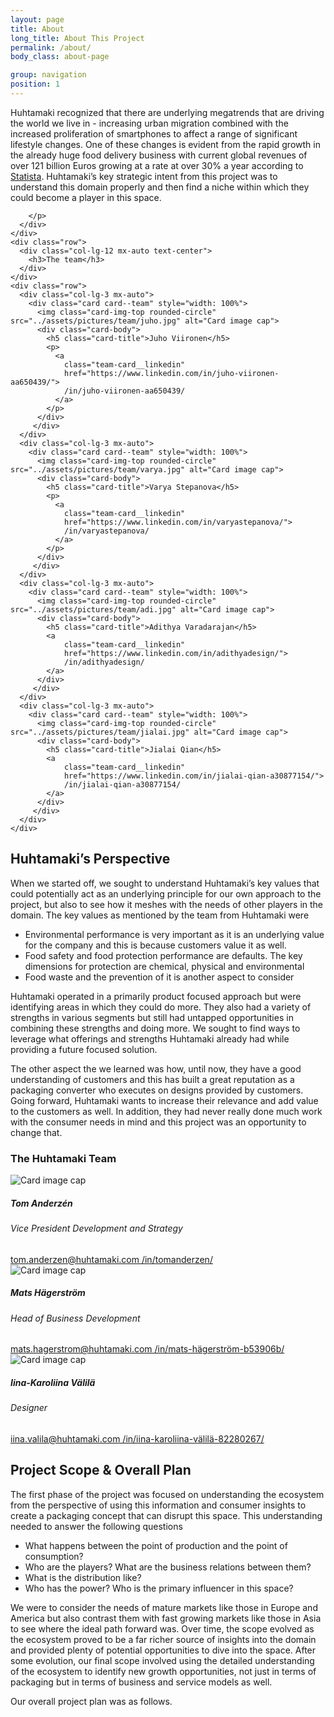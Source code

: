 ```yaml
---
layout: page
title: About
long_title: About This Project
permalink: /about/
body_class: about-page

group: navigation
position: 1
---
```


<section class="container-fluid">
  <div class="container">
    <div class="row">
      <div class="col-lg-12 mx-auto">
        <p class="lead">
Huhtamaki recognized that there are underlying megatrends that are driving the world we live in - increasing urban migration combined with the increased proliferation of smartphones to affect a range of significant lifestyle changes. One of these changes is evident from the rapid growth in the already huge food delivery business with current global revenues of over 121 billion Euros growing at a rate at over 30% a year according to <a href="https://www.statista.com/outlook/374/100/food-delivery/worldwide#market-revenue" target="_blank">Statista</a>. Huhtamaki’s key strategic intent from this project was to understand this domain properly and then find a niche within which they could become a player in this space.

        </p>
      </div>
    </div>
    <div class="row">
      <div class="col-lg-12 mx-auto text-center">
        <h3>The team</h3>
      </div>
    </div>
    <div class="row">
      <div class="col-lg-3 mx-auto">
        <div class="card card--team" style="width: 100%">
          <img class="card-img-top rounded-circle" src="../assets/pictures/team/juho.jpg" alt="Card image cap">
          <div class="card-body">
            <h5 class="card-title">Juho Viironen</h5>
            <p>
              <a
                class="team-card__linkedin"
                href="https://www.linkedin.com/in/juho-viironen-aa650439/">
                /in/juho-viironen-aa650439/
              </a>
            </p>
          </div>
         </div>
      </div>
      <div class="col-lg-3 mx-auto">
        <div class="card card--team" style="width: 100%">
          <img class="card-img-top rounded-circle" src="../assets/pictures/team/varya.jpg" alt="Card image cap">
          <div class="card-body">
            <h5 class="card-title">Varya Stepanova</h5>
            <p>
              <a
                class="team-card__linkedin"
                href="https://www.linkedin.com/in/varyastepanova/">
                /in/varyastepanova/
              </a>
            </p>
          </div>
         </div>
      </div>
      <div class="col-lg-3 mx-auto">
        <div class="card card--team" style="width: 100%">
          <img class="card-img-top rounded-circle" src="../assets/pictures/team/adi.jpg" alt="Card image cap">
          <div class="card-body">
            <h5 class="card-title">Adithya Varadarajan</h5>
            <a
                class="team-card__linkedin"
                href="https://www.linkedin.com/in/adithyadesign/">
                /in/adithyadesign/
            </a>
          </div>
         </div>
      </div>
      <div class="col-lg-3 mx-auto">
        <div class="card card--team" style="width: 100%">
          <img class="card-img-top rounded-circle" src="../assets/pictures/team/jialai.jpg" alt="Card image cap">
          <div class="card-body">
            <h5 class="card-title">Jialai Qian</h5>
            <a
                class="team-card__linkedin"
                href="https://www.linkedin.com/in/jialai-qian-a30877154/">
                /in/jialai-qian-a30877154/
            </a>
          </div>
         </div>
      </div>
    </div>
  </div>
</section>

<section class="container-fluid" markdown="1">
  <div class="container" markdown="1">

## Huhtamaki’s Perspective

When we started off, we sought to understand Huhtamaki’s key values that could potentially act as an underlying principle for our own approach to the project, but also to see how it meshes with the needs of other players in the domain. The key values as mentioned by the team from Huhtamaki were

* Environmental performance is very important as it is an underlying value for the company and this is because customers value it as well.
* Food safety and food protection performance are defaults. The key dimensions for protection are chemical, physical and environmental
* Food waste and the prevention of it is another aspect to consider

Huhtamaki operated in a primarily product focused approach but were identifying areas in which they could do more. They also had a variety of strengths in various segments but still had untapped opportunities in combining these strengths and doing more. We sought to find ways to leverage what offerings and strengths Huhtamaki already had while providing a future focused solution.

The other aspect the we learned was how, until now, they have a good understanding of customers and this has built a great reputation as a packaging converter who executes on designs provided by customers. Going forward, Huhtamaki wants to increase their relevance and add value to the customers as well. In addition, they had never really done much work with the consumer needs in mind and this project was an opportunity to change that.

<div class="row">
<div class="col-lg-12 mx-auto text-center">
<h3>The Huhtamaki Team</h3>
</div>
</div>
<div class="row">
<div class="col-lg-3 mx-auto">
<div class="card card--team" style="width: 100%">
    <img class="card-img-top rounded-circle" src="../assets/pictures/team/tom.jpg" alt="Card image cap">
    <div class="card-body">
    <h5 class="card-title">Tom Anderzén</h5>
    <h6 class="card-subtitle">Vice President Development and Strategy</h6>
    <a class="team-card__email"
      href="mailto:tom.anderzen@huhtamaki.com">
      tom.anderzen@huhtamaki.com
    </a>
    <a
    class="team-card__linkedin"
    href="https://www.linkedin.com/in/tomanderzen/">
    /in/tomanderzen/
    </a>
    </div>
    </div>
</div>
<div class="col-lg-3 mx-auto">
<div class="card card--team" style="width: 100%">
    <img class="card-img-top rounded-circle" src="../assets/pictures/team/mats.jpg" alt="Card image cap">
    <div class="card-body">
    <h5 class="card-title">Mats Hägerström</h5>
    <h6 class="card-subtitle">Head of Business Development</h6>
    <a class="team-card__email"
      href="mailto:mats.hagerstrom@huhtamaki.com">
    mats.hagerstrom@huhtamaki.com
    </a>
    <a
    class="team-card__linkedin"
    href="https://fi.linkedin.com/in/mats-h%C3%A4gerstr%C3%B6m-b53906b/">
    /in/mats-hägerström-b53906b/
    </a>
    </div>
    </div>
</div>
<div class="col-lg-3 mx-auto">
<div class="card card--team" style="width: 100%">
    <img class="card-img-top rounded-circle" src="../assets/pictures/team/iina.jpg" alt="Card image cap">
    <div class="card-body">
    <h5 class="card-title">Iina-Karoliina Välilä</h5>
    <h6 class="card-subtitle">Designer</h6>
    <a class="team-card__email"
      href="mailto:iina.valila@huhtamaki.com">
      iina.valila@huhtamaki.com
    </a>
    <a
        class="team-card__linkedin"
        href="https://www.linkedin.com/in/iina-karoliina-v%C3%A4lil%C3%A4-82280267/">
        /in/iina-karoliina-välilä-82280267/
    </a>
    </div>
    </div>
</div>
</div>


</div>
</section>

<section class="container-fluid" markdown="1">
  <div class="container" markdown="1">

## Project Scope & Overall Plan

The first phase of the project was focused on understanding the ecosystem from the perspective of using this information and consumer insights to create a packaging concept that can disrupt this space. This understanding needed to answer the following questions

* What happens between the point of production and the point of consumption?
* Who are the players? What are the business relations between them?
* What is the distribution like?
* Who has the power? Who is the primary influencer in this space?

We were to consider the needs of mature markets like those in Europe and America but also contrast them with fast growing markets like those in Asia to see where the ideal path forward was. Over time, the scope evolved as the ecosystem proved to be a far richer source of insights into the domain and provided plenty of potential opportunities to dive into the space. After some evolution, our final scope involved using the detailed understanding of the ecosystem to identify new growth opportunities, not just in terms of packaging but in terms of business and service models as well.

Our overall project plan was as follows.

<object type="image/svg+xml" data="../assets/pictures/schemes/timeline.svg" class="timeline"></object>

</div>
</section>

<!--<div class="inner-gallery" data-gallery="test"></div>-->
